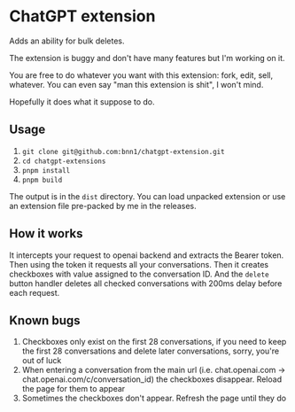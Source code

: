 # ChatGPT extension

Adds an ability for bulk deletes. 

The extension is buggy and don't have many features but I'm working on it.

You are free to do whatever you want with this extension: fork, edit, sell, whatever. You can even say "man this extension is shit", I won't mind.

Hopefully it does what it suppose to do.

## Usage

1. `git clone git@github.com:bnn1/chatgpt-extension.git`
2. `cd chatgpt-extensions`
3. `pnpm install`
4. `pnpm build`

The output is in the `dist` directory. You can load unpacked extension or use an extension file pre-packed by me in the releases.

## How it works

It intercepts your request to openai backend and extracts the Bearer token. Then using the token it requests all your conversations. Then it creates checkboxes with value assigned to the conversation ID. And the `delete` button handler deletes all checked conversations with 200ms delay before each request.

## Known bugs

1. Checkboxes only exist on the first 28 conversations, if you need to keep the first 28 conversations and delete later conversations, sorry, you're out of luck
2. When entering a conversation from the main url (i.e. chat.openai.com -> chat.openai.com/c/conversation_id) the checkboxes disappear. Reload the page for them to appear
3. Sometimes the checkboxes don't appear. Refresh the page until they do
